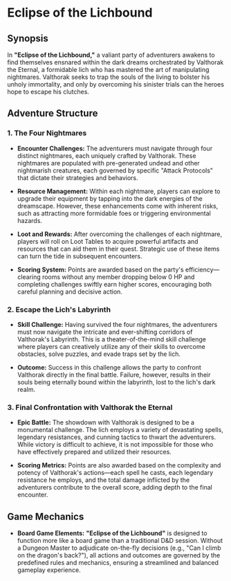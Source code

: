 # Eclipse of the Lichbound

## Synopsis

In **"Eclipse of the Lichbound,"** a valiant party of adventurers awakens to find themselves ensnared within the dark dreams orchestrated by Valthorak the Eternal, a formidable lich who has mastered the art of manipulating nightmares. Valthorak seeks to trap the souls of the living to bolster his unholy immortality, and only by overcoming his sinister trials can the heroes hope to escape his clutches.

## Adventure Structure

### 1. The Four Nightmares

- **Encounter Challenges:** The adventurers must navigate through four distinct nightmares, each uniquely crafted by Valthorak. These nightmares are populated with pre-generated undead and other nightmarish creatures, each governed by specific "Attack Protocols" that dictate their strategies and behaviors.

- **Resource Management:** Within each nightmare, players can explore to upgrade their equipment by tapping into the dark energies of the dreamscape. However, these enhancements come with inherent risks, such as attracting more formidable foes or triggering environmental hazards.

- **Loot and Rewards:** After overcoming the challenges of each nightmare, players will roll on Loot Tables to acquire powerful artifacts and resources that can aid them in their quest. Strategic use of these items can turn the tide in subsequent encounters.

- **Scoring System:** Points are awarded based on the party's efficiency—clearing rooms without any member dropping below 0 HP and completing challenges swiftly earn higher scores, encouraging both careful planning and decisive action.

### 2. Escape the Lich's Labyrinth

- **Skill Challenge:** Having survived the four nightmares, the adventurers must now navigate the intricate and ever-shifting corridors of Valthorak's Labyrinth. This is a theater-of-the-mind skill challenge where players can creatively utilize any of their skills to overcome obstacles, solve puzzles, and evade traps set by the lich.

- **Outcome:** Success in this challenge allows the party to confront Valthorak directly in the final battle. Failure, however, results in their souls being eternally bound within the labyrinth, lost to the lich's dark realm.

### 3. Final Confrontation with Valthorak the Eternal

- **Epic Battle:** The showdown with Valthorak is designed to be a monumental challenge. The lich employs a variety of devastating spells, legendary resistances, and cunning tactics to thwart the adventurers. While victory is difficult to achieve, it is not impossible for those who have effectively prepared and utilized their resources.

- **Scoring Metrics:** Points are also awarded based on the complexity and potency of Valthorak's actions—each spell he casts, each legendary resistance he employs, and the total damage inflicted by the adventurers contribute to the overall score, adding depth to the final encounter.

## Game Mechanics

- **Board Game Elements:** **"Eclipse of the Lichbound"** is designed to function more like a board game than a traditional D&D session. Without a Dungeon Master to adjudicate on-the-fly decisions (e.g., "Can I climb on the dragon's back?"), all actions and outcomes are governed by the predefined rules and mechanics, ensuring a streamlined and balanced gameplay experience.

